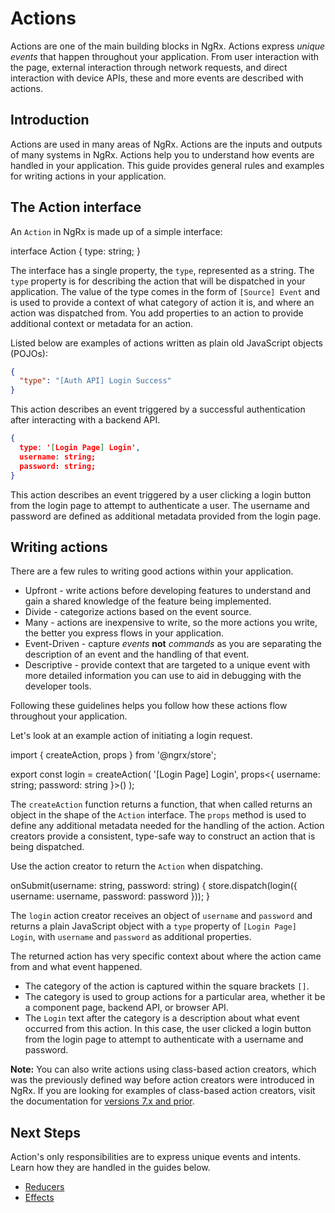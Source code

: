 # Actions

Actions are one of the main building blocks in NgRx. Actions express _unique events_ that happen throughout your application. From user interaction with the page, external interaction through network requests, and direct interaction with device APIs, these and more events are described with actions.

## Introduction

Actions are used in many areas of NgRx. Actions are the inputs and outputs of many systems in NgRx. Actions help you to understand how events are handled in your application. This guide provides general rules and examples for writing actions in your application.

## The Action interface

An `Action` in NgRx is made up of a simple interface:

<ngrx-code-example header="Action Interface">
interface Action {
  type: string;
}
</ngrx-code-example>

The interface has a single property, the `type`, represented as a string. The `type` property is for describing the action that will be dispatched in your application. The value of the type comes in the form of `[Source] Event` and is used to provide a context of what category of action it is, and where an action was dispatched from. You add properties to an action to provide additional context or metadata for an action.

Listed below are examples of actions written as plain old JavaScript objects (POJOs):

```json
{
  "type": "[Auth API] Login Success"
}
```

This action describes an event triggered by a successful authentication after interacting with a backend API.

```json
{
  type: '[Login Page] Login',
  username: string;
  password: string;
}
```

This action describes an event triggered by a user clicking a login button from the login page to attempt to authenticate a user. The username and password are defined as additional metadata provided from the login page.

## Writing actions

There are a few rules to writing good actions within your application.

- Upfront - write actions before developing features to understand and gain a shared knowledge of the feature being implemented.
- Divide - categorize actions based on the event source.
- Many - actions are inexpensive to write, so the more actions you write, the better you express flows in your application.
- Event-Driven - capture _events_ **not** _commands_ as you are separating the description of an event and the handling of that event.
- Descriptive - provide context that are targeted to a unique event with more detailed information you can use to aid in debugging with the developer tools.

Following these guidelines helps you follow how these actions flow throughout your application.

Let's look at an example action of initiating a login request.

<ngrx-code-example header="login-page.actions.ts">
import { createAction, props } from '@ngrx/store';

export const login = createAction(
'[Login Page] Login',
props<{ username: string; password: string }>()
);
</ngrx-code-example>

The `createAction` function returns a function, that when called returns an object in the shape of the `Action` interface. The `props` method is used to define any additional metadata needed for the handling of the action. Action creators provide a consistent, type-safe way to construct an action that is being dispatched.

Use the action creator to return the `Action` when dispatching.

<ngrx-code-example header="login-page.component.ts">
  onSubmit(username: string, password: string) {
    store.dispatch(login({ username: username, password: password }));
  }
</ngrx-code-example>

The `login` action creator receives an object of `username` and `password` and returns a plain JavaScript object with a `type` property of `[Login Page] Login`, with `username` and `password` as additional properties.

The returned action has very specific context about where the action came from and what event happened.

- The category of the action is captured within the square brackets `[]`.
- The category is used to group actions for a particular area, whether it be a component page, backend API, or browser API.
- The `Login` text after the category is a description about what event occurred from this action. In this case, the user clicked a login button from the login page to attempt to authenticate with a username and password.

<div class="alert is-important">

**Note:** You can also write actions using class-based action creators, which was the previously defined way before action creators were introduced in NgRx. If you are looking for examples of class-based action creators, visit the documentation for [versions 7.x and prior](https://v7.ngrx.io/guide/store/actions).

</div>

## Next Steps

Action's only responsibilities are to express unique events and intents. Learn how they are handled in the guides below.

- [Reducers](guide/store/reducers)
- [Effects](guide/effects)

